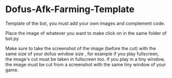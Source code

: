 # Dofus-Afk-Farming-Template
Template of the bot, you must add your own images and complement code.

Place the image of whatever you want to make click on in the same folder of bot.py

Make sure to take the screenshot of the image (before the cut) with the same size of your dofus window size , for example if you play fullscreen, the image's cut must be taken in fullscreen too. if you play in a tiny window, the image must be cut from a screenshot with the same tiny window of your game.


